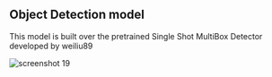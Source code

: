 Object Detection model 
------------------------
This model is built over the pretrained Single Shot MultiBox Detector developed by weiliu89

![screenshot 19](https://user-images.githubusercontent.com/37619070/44327244-acb0ca00-a47b-11e8-93e9-49b40b9214a1.png)
